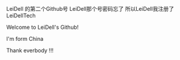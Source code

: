 LeiDell 的第二个Github号
LeiDell那个号密码忘了
所以LeiDell我注册了LeiDellTech

Welcome to LeiDell's Github!

I'm form China

Thank everbody !!!
